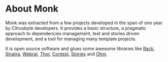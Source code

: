 About Monk
==========

Monk was extracted from a few projects developed in the span of one year by Citrusbyte developers. It provides a basic structure, a pragmatic approach to dependencies management, test and stories driven development, and a tool for managing many template projects.

It is open source software and glues some awesome libraries like [Rack][rack], [Sinatra][sinatra], [Webrat][webrat], [Thor][thor], [Contest][contest], [Stories][stories] and [Ohm][ohm].

[rack]: http://rack.rubyforge.org
[sinatra]: http://www.sinatrarb.com
[webrat]: http://wiki.github.com/brynary/webrat
[thor]: http://textmate.rubyforge.org/thor
[contest]: http://github.com/citrusbyte/contest
[stories]: http://github.com/citrusbyte/stories
[ohm]: http://ohm.keyvalue.org
